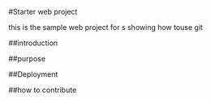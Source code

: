 #Starter web project

this is the sample web project for s
showing how touse git 

##introduction



##purpose


##Deployment



##how to contribute
